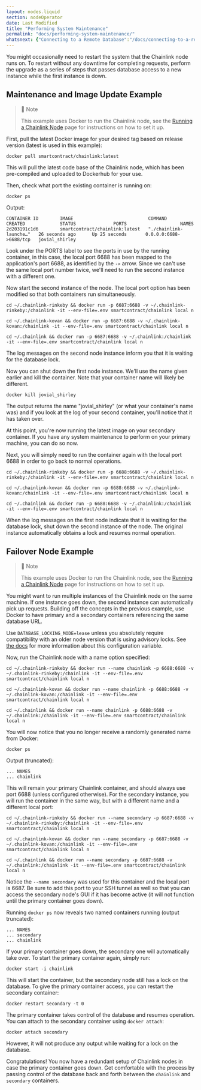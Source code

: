 ```yaml
---
layout: nodes.liquid
section: nodeOperator
date: Last Modified
title: "Performing System Maintenance"
permalink: "docs/performing-system-maintenance/"
whatsnext: {"Connecting to a Remote Database":"/docs/connecting-to-a-remote-database/"}
---
```


You might occasionally need to restart the system that the Chainlink node runs on. To restart without any downtime for completing requests, perform the upgrade as a series of steps that passes database access to a new instance while the first instance is down.

## Maintenance and Image Update Example

> 📘 Note
>
> This example uses Docker to run the Chainlink node, see the [Running a Chainlink Node](../running-a-chainlink-node/) page for instructions on how to set it up.

First, pull the latest Docker image for your desired tag based on release version (latest is used in this example):

```shell
docker pull smartcontract/chainlink:latest
```

This will pull the latest code base of the Chainlink node, which has been pre-compiled and uploaded to Dockerhub for your use.

Then, check what port the existing container is running on:

```shell
docker ps
```

Output:

```
CONTAINER ID        IMAGE                            COMMAND                  CREATED             STATUS              PORTS                    NAMES
2d203191c1d6        smartcontract/chainlink:latest   "./chainlink-launche…"   26 seconds ago      Up 25 seconds       0.0.0.0:6688->6688/tcp   jovial_shirley
```

Look under the PORTS label to see the ports in use by the running container, in this case, the local port 6688 has been mapped to the application's port 6688, as identified by the `->` arrow. Since we can't use the same local port number twice, we'll need to run the second instance with a different one.

Now start the second instance of the node. The local port option has been modified so that both containers run simultaneously.

```shell Rinkeby
cd ~/.chainlink-rinkeby && docker run -p 6687:6688 -v ~/.chainlink-rinkeby:/chainlink -it --env-file=.env smartcontract/chainlink local n
```
```shell Kovan
cd ~/.chainlink-kovan && docker run -p 6687:6688 -v ~/.chainlink-kovan:/chainlink -it --env-file=.env smartcontract/chainlink local n
```
```shell Mainnet
cd ~/.chainlink && docker run -p 6687:6688 -v ~/.chainlink:/chainlink -it --env-file=.env smartcontract/chainlink local n
```

The log messages on the second node instance inform you that it is waiting for the database lock.

Now you can shut down the first node instance. We'll use the name given earlier and kill the container. Note that your container name will likely be different.

```shell
docker kill jovial_shirley
```

The output returns the name "jovial_shirley" (or what your container's name was) and if you look at the log of your second container, you'll notice that it has taken over.

At this point, you're now running the latest image on your secondary container. If you have any system maintenance to perform on your primary machine, you can do so now.

Next, you will simply need to run the container again with the local port 6688 in order to go back to normal operations.

```shell Rinkeby
cd ~/.chainlink-rinkeby && docker run -p 6688:6688 -v ~/.chainlink-rinkeby:/chainlink -it --env-file=.env smartcontract/chainlink local n
```
```shell Kovan
cd ~/.chainlink-kovan && docker run -p 6688:6688 -v ~/.chainlink-kovan:/chainlink -it --env-file=.env smartcontract/chainlink local n
```
```shell Mainnet
cd ~/.chainlink && docker run -p 6688:6688 -v ~/.chainlink:/chainlink -it --env-file=.env smartcontract/chainlink local n
```

When the log messages on the first node indicate that it is waiting for the database lock, shut down the second instance of the node. The original instance automatically obtains a lock and resumes normal operation.

## Failover Node Example

> 📘 Note
>
> This example uses Docker to run the Chainlink node, see the [Running a Chainlink Node](../running-a-chainlink-node/) page for instructions on how to set it up.

You might want to run multiple instances of the Chainlink node on the same machine. If one instance goes down, the second instance can automatically pick up requests. Building off the concepts in the previous example, use Docker to have primary and a secondary containers referencing the same database URL.

Use `DATABASE_LOCKING_MODE=lease` unless you absolutely require compatibility with an older node version that is using advisory locks. See [the docs](/docs/configuration-variables/#database_locking_mode) for more information about this configuration variable.

Now, run the Chainlink node with a name option specified:

```shell Rinkeby
cd ~/.chainlink-rinkeby && docker run --name chainlink -p 6688:6688 -v ~/.chainlink-rinkeby:/chainlink -it --env-file=.env smartcontract/chainlink local n
```
```shell Kovan
cd ~/.chainlink-kovan && docker run --name chainlink -p 6688:6688 -v ~/.chainlink-kovan:/chainlink -it --env-file=.env smartcontract/chainlink local n
```
```shell Mainnet
cd ~/.chainlink && docker run --name chainlink -p 6688:6688 -v ~/.chainlink:/chainlink -it --env-file=.env smartcontract/chainlink local n
```

You will now notice that you no longer receive a randomly generated name from Docker:

```shell
docker ps
```

Output (truncated):

```
... NAMES
... chainlink
```

This will remain your primary Chainlink container, and should always use port 6688 (unless configured otherwise). For the secondary instance, you will run the container in the same way, but with a different name and a different local port:

```shell Rinkeby
cd ~/.chainlink-rinkeby && docker run --name secondary -p 6687:6688 -v ~/.chainlink-rinkeby:/chainlink -it --env-file=.env smartcontract/chainlink local n
```
```shell Kovan
cd ~/.chainlink-kovan && docker run --name secondary -p 6687:6688 -v ~/.chainlink-kovan:/chainlink -it --env-file=.env smartcontract/chainlink local n
```
```shell Mainnet
cd ~/.chainlink && docker run --name secondary -p 6687:6688 -v ~/.chainlink:/chainlink -it --env-file=.env smartcontract/chainlink local n
```

Notice the `--name secondary` was used for this container and the local port is 6687. Be sure to add this port to your SSH tunnel as well so that you can access the secondary node's GUI if it has become active (it will not function until the primary container goes down).

Running `docker ps` now reveals two named containers running (output truncated):

```
... NAMES
... secondary
... chainlink
```

If your primary container goes down, the secondary one will automatically take over. To start the primary container again, simply run:

```shell
docker start -i chainlink
```

This will start the container, but the secondary node still has a lock on the database. To give the primary container access, you can restart the secondary container:

```shell
docker restart secondary -t 0
```

The primary container takes control of the database and resumes operation. You can attach to the secondary container using `docker attach`:

```shell
docker attach secondary
```

However, it will not produce any output while waiting for a lock on the database.

Congratulations! You now have a redundant setup of Chainlink nodes in case the primary container goes down. Get comfortable with the process by passing control of the database back and forth between the `chainlink` and `secondary` containers.

